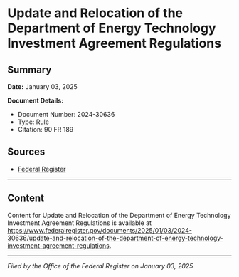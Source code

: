 # Update and Relocation of the Department of Energy Technology Investment Agreement Regulations

## Summary

**Date:** January 03, 2025

**Document Details:**
- Document Number: 2024-30636
- Type: Rule
- Citation: 90 FR 189

## Sources
- [Federal Register](https://www.federalregister.gov/documents/2025/01/03/2024-30636/update-and-relocation-of-the-department-of-energy-technology-investment-agreement-regulations)

---

## Content

Content for Update and Relocation of the Department of Energy Technology Investment Agreement Regulations is available at https://www.federalregister.gov/documents/2025/01/03/2024-30636/update-and-relocation-of-the-department-of-energy-technology-investment-agreement-regulations.

---

*Filed by the Office of the Federal Register on January 03, 2025*
